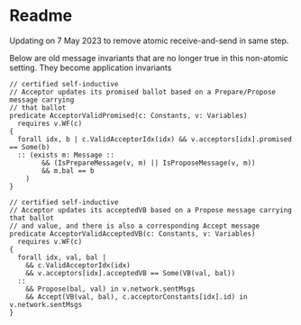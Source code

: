 # Readme

Updating on 7 May 2023 to remove atomic receive-and-send in same step.

Below are old message invariants that are no longer true in this non-atomic setting.
They become application invariants

```dafny
// certified self-inductive
// Acceptor updates its promised ballot based on a Prepare/Propose message carrying 
// that ballot
predicate AcceptorValidPromised(c: Constants, v: Variables)
  requires v.WF(c)
{
  forall idx, b | c.ValidAcceptorIdx(idx) && v.acceptors[idx].promised == Some(b)
  :: (exists m: Message ::
        && (IsPrepareMessage(v, m) || IsProposeMessage(v, m))
        && m.bal == b
    )
}

// certified self-inductive
// Acceptor updates its acceptedVB based on a Propose message carrying that ballot 
// and value, and there is also a corresponding Accept message
predicate AcceptorValidAcceptedVB(c: Constants, v: Variables)
  requires v.WF(c)
{
  forall idx, val, bal | 
    && c.ValidAcceptorIdx(idx) 
    && v.acceptors[idx].acceptedVB == Some(VB(val, bal))
  :: 
    && Propose(bal, val) in v.network.sentMsgs
    && Accept(VB(val, bal), c.acceptorConstants[idx].id) in v.network.sentMsgs
}
```
